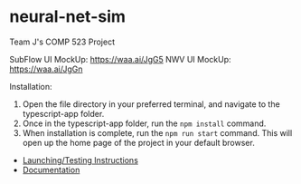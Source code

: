# neural-net-sim
Team J's COMP 523 Project

SubFlow UI MockUp: https://waa.ai/JgG5
NWV UI MockUp: https://waa.ai/JgGn 

Installation: 

1. Open the file directory in your preferred terminal, and navigate to the typescript-app folder.
2. Once in the typescript-app folder, run the ```npm install``` command.
3. When installation is complete, run the ```npm run start``` command. This will open up the home page of the project in your default browser.

* [Launching/Testing Instructions](https://docs.google.com/document/d/1IxXqBKoPsOX_nt8fRhspcsyiUhB1neAWwJ_x2tmxP1c/edit?usp=sharing)
* [Documentation](https://docs.google.com/document/d/1ZbiNQ4WFw9MLzMoHU7boXy8NfUDJpUn3pdZJ966emDE/edit?usp=sharing)
